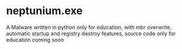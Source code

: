 # neptunium.exe
A Malware written in python only for education, with mbr overwrite, automatic startup and registry destroy features, source code only for education coming soon
